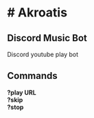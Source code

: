 <h1># Akroatis</h1>
<h2>Discord Music Bot</h2>

Discord youtube play bot

Commands
----------------
<strong>?play URL <br>
?skip<br>
?stop
</strong>
